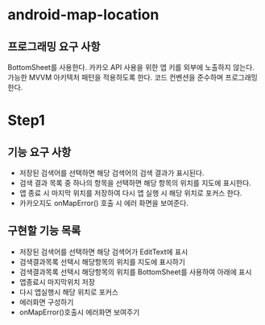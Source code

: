 # android-map-location

## 프로그래밍 요구 사항
BottomSheet를 사용한다.
카카오 API 사용을 위한 앱 키를 외부에 노출하지 않는다.
가능한 MVVM 아키텍처 패턴을 적용하도록 한다.
코드 컨벤션을 준수하며 프로그래밍한다.

# Step1

## 기능 요구 사항
- 저장된 검색어를 선택하면 해당 검색어의 검색 결과가 표시된다.
- 검색 결과 목록 중 하나의 항목을 선택하면 해당 항목의 위치를 지도에 표시한다.
- 앱 종료 시 마지막 위치를 저장하여 다시 앱 실행 시 해당 위치로 포커스 한다.
- 카카오지도 onMapError() 호출 시 에러 화면을 보여준다.

## 구현할 기능 목록
- 저장된 검색어를 선택하면 해당 검색어가 EditText에 표시
- 검색결과목록 선택시 해당항목의 위치를 지도에 표시하기
- 검색결과목록 선택시 해당항목의 위치를 BottomSheet를 사용하여 아래에 표시
- 앱종료시 마지막위치 저장
- 다시 앱실행시 해당 위치로 포커스
- 에러화면 구성하기
- onMapError()호출시 에러화면 보여주기